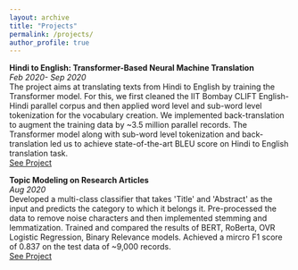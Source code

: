 ```yaml
---
layout: archive
title: "Projects"
permalink: /projects/
author_profile: true
---
```


**Hindi to English: Transformer-Based Neural Machine Translation** <br/>
_Feb 2020- Sep 2020_ <br/>
The project aims at translating texts from Hindi to English by training the Transformer model. For this, we first cleaned the IIT Bombay CLIFT English-Hindi parallel corpus and then applied word level and sub-word level tokenization for the vocabulary creation. We implemented back-translation to augment the training data by ~3.5 million parallel records. The Transformer model along with sub-word level tokenization and back-translation led us to achieve state-of-the-art BLEU score on Hindi to English translation task. <br/>
[See Project](https://github.com/Hardik27/Hindi-to-English-Transformer-Based-NMT)

**Topic Modeling on Research Articles** <br/>
_Aug 2020_ </br>
Developed a multi-class classifier that takes 'Title' and 'Abstract' as the input and predicts the category to which it belongs it. Pre-processed the data to remove noise characters and then implemented stemming and lemmatization. Trained and compared the results of BERT, RoBerta, OVR Logistic Regression, Binary Relevance models. Achieved a mircro F1 score of 0.837 on the test data of ~9,000 records. <br/>
[See Project](https://github.com/Hardik27/Topic-Modeling-for-Research-Articles)

